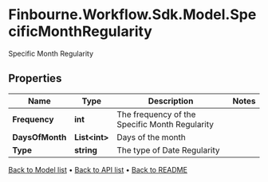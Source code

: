 # Finbourne.Workflow.Sdk.Model.SpecificMonthRegularity
Specific Month Regularity

## Properties

Name | Type | Description | Notes
------------ | ------------- | ------------- | -------------
**Frequency** | **int** | The frequency of the Specific Month Regularity | 
**DaysOfMonth** | **List&lt;int&gt;** | Days of the month | 
**Type** | **string** | The type of Date Regularity | 

[Back to Model list](../README.md#documentation-for-models) &#8226; [Back to API list](../README.md#documentation-for-api-endpoints) &#8226; [Back to README](../README.md)

